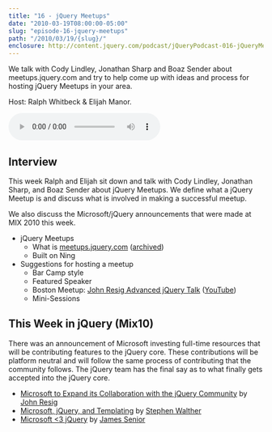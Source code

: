 ```yaml
---
title: "16 - jQuery Meetups"
date: "2010-03-19T08:00:00-05:00"
slug: "episode-16-jquery-meetups"
path: "/2010/03/19/{slug}/"
enclosure: http://content.jquery.com/podcast/jQueryPodcast-016-jQueryMeetups.mp3
---
```

We talk with Cody Lindley, Jonathan Sharp and Boaz Sender about meetups.jquery.com and try to help come up with ideas and process for hosting jQuery Meetups in your area.

Host: Ralph Whitbeck &amp; Elijah Manor.

<audio src="http://content.jquery.com/podcast/jQueryPodcast-016-jQueryMeetups.mp3" controls=""></audio>

## Interview

This week Ralph and Elijah sit down and talk with Cody Lindley, Jonathan Sharp, and Boaz Sender about jQuery Meetups. We define what a jQuery Meetup is and discuss what is involved in making a successful meetup.

We also discuss the Microsoft/jQuery announcements that were made at MIX 2010 this week.

* jQuery Meetups
  * What is [meetups.jquery.com](https://meetups.jquery.com) ([archived](http://web.archive.org/web/20110821171009/http://meetups.jquery.com/))
  * Built on Ning
* Suggestions for hosting a meetup
  * Bar Camp style
  * Featured Speaker
  * Boston Meetup: [John Resig Advanced jQuery Talk](http://web.archive.org/web/20110820061135/http://loft.bocoup.com/john-resig-advanced-jquery/) ([YouTube](https://www.youtube.com/watch?v=AvpYp46uq2E))
  * Mini-Sessions

## This Week in jQuery (Mix10)

There was an announcement of Microsoft investing full-time resources that will be contributing features to the jQuery core. These contributions will be platform neutral and will follow the same process of contributing that the community follows. The jQuery team has the final say as to what finally gets accepted into the jQuery core.

* [Microsoft to Expand its Collaboration with the jQuery Community](https://blog.jquery.com/2010/03/16/microsoft-to-expand-its-collaboration-with-the-jquery-community/) by [John Resig](https://johnresig.com/)
* [Microsoft, jQuery, and Templating](http://stephenwalther.com/archive/2010/03/16/microsoft-jquery-and-templating) by [Stephen Walther](http://stephenwalther.com/)
* [Microsoft <3 jQuery](http://web.archive.org/web/20100402062540/http://www.jamessenior.com:80/post/Microsoft-3c3-jQuery.aspx) by [James Senior](https://twitter.com/jsenior)
